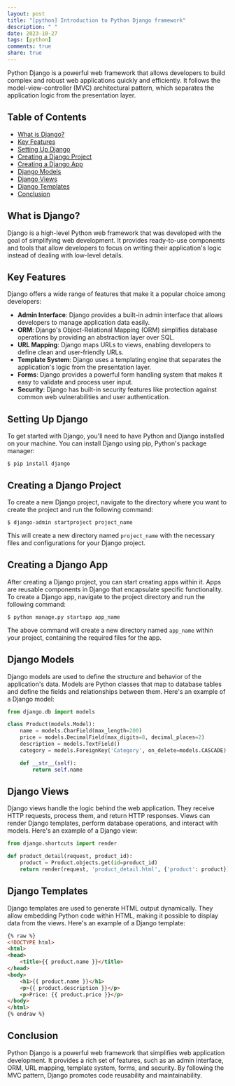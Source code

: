 ```yaml
---
layout: post
title: "[python] Introduction to Python Django framework"
description: " "
date: 2023-10-27
tags: [python]
comments: true
share: true
---
```


Python Django is a powerful web framework that allows developers to build complex and robust web applications quickly and efficiently. It follows the model-view-controller (MVC) architectural pattern, which separates the application logic from the presentation layer.

## Table of Contents

- [What is Django?](#what-is-django)
- [Key Features](#key-features)
- [Setting Up Django](#setting-up-django)
- [Creating a Django Project](#creating-a-django-project)
- [Creating a Django App](#creating-a-django-app)
- [Django Models](#django-models)
- [Django Views](#django-views)
- [Django Templates](#django-templates)
- [Conclusion](#conclusion)

## What is Django?

Django is a high-level Python web framework that was developed with the goal of simplifying web development. It provides ready-to-use components and tools that allow developers to focus on writing their application's logic instead of dealing with low-level details.

## Key Features

Django offers a wide range of features that make it a popular choice among developers:

- **Admin Interface**: Django provides a built-in admin interface that allows developers to manage application data easily.
- **ORM**: Django's Object-Relational Mapping (ORM) simplifies database operations by providing an abstraction layer over SQL.
- **URL Mapping**: Django maps URLs to views, enabling developers to define clean and user-friendly URLs.
- **Template System**: Django uses a templating engine that separates the application's logic from the presentation layer.
- **Forms**: Django provides a powerful form handling system that makes it easy to validate and process user input.
- **Security**: Django has built-in security features like protection against common web vulnerabilities and user authentication.

## Setting Up Django

To get started with Django, you'll need to have Python and Django installed on your machine. You can install Django using pip, Python's package manager:

```shell
$ pip install django
```

## Creating a Django Project

To create a new Django project, navigate to the directory where you want to create the project and run the following command:

```shell
$ django-admin startproject project_name
```

This will create a new directory named `project_name` with the necessary files and configurations for your Django project.

## Creating a Django App

After creating a Django project, you can start creating apps within it. Apps are reusable components in Django that encapsulate specific functionality. To create a Django app, navigate to the project directory and run the following command:

```shell
$ python manage.py startapp app_name
```

The above command will create a new directory named `app_name` within your project, containing the required files for the app.

## Django Models

Django models are used to define the structure and behavior of the application's data. Models are Python classes that map to database tables and define the fields and relationships between them. Here's an example of a Django model:

```python
from django.db import models

class Product(models.Model):
    name = models.CharField(max_length=200)
    price = models.DecimalField(max_digits=8, decimal_places=2)
    description = models.TextField()
    category = models.ForeignKey('Category', on_delete=models.CASCADE)

    def __str__(self):
        return self.name
```

## Django Views

Django views handle the logic behind the web application. They receive HTTP requests, process them, and return HTTP responses. Views can render Django templates, perform database operations, and interact with models. Here's an example of a Django view:

```python
from django.shortcuts import render

def product_detail(request, product_id):
    product = Product.objects.get(id=product_id)
    return render(request, 'product_detail.html', {'product': product})
```

## Django Templates

Django templates are used to generate HTML output dynamically. They allow embedding Python code within HTML, making it possible to display data from the views. Here's an example of a Django template:

```html
{% raw %}
<!DOCTYPE html>
<html>
<head>
    <title>{{ product.name }}</title>
</head>
<body>
    <h1>{{ product.name }}</h1>
    <p>{{ product.description }}</p>
    <p>Price: {{ product.price }}</p>
</body>
</html>
{% endraw %}
```

## Conclusion

Python Django is a powerful web framework that simplifies web application development. It provides a rich set of features, such as an admin interface, ORM, URL mapping, template system, forms, and security. By following the MVC pattern, Django promotes code reusability and maintainability.